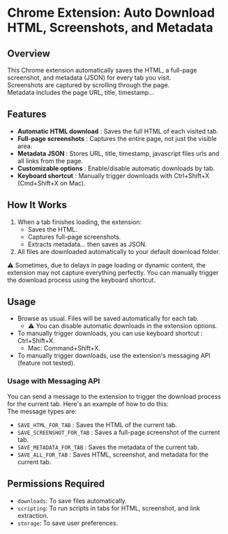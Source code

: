 # Chrome Extension: Auto Download HTML, Screenshots, and Metadata

## Overview
This Chrome extension automatically saves the HTML, a full-page screenshot, and metadata (JSON) for every tab you visit.   
Screenshots are captured by scrolling through the page.   
Metadata includes the page URL, title, timestamp...

## Features
- **Automatic HTML download** : Saves the full HTML of each visited tab.
- **Full-page screenshots** : Captures the entire page, not just the visible area.
- **Metadata JSON** : Stores URL, title, timestamp, javascript files urls and all links from the page.
- **Customizable options** : Enable/disable automatic downloads by tab.
- **Keyboard shortcut** : Manually trigger downloads with Ctrl+Shift+X (Cmd+Shift+X on Mac).

## How It Works
1. When a tab finishes loading, the extension:
   - Saves the HTML.
   - Captures full-page screenshots.
   - Extracts metadata... then saves as JSON.
2. All files are downloaded automatically to your default download folder.

:warning: Sometimes, due to delays in page loading or dynamic content, the extension may not capture everything perfectly. You can manually trigger the download process using the keyboard shortcut.

## Usage
- Browse as usual. Files will be saved automatically for each tab.
  - :warning: You can disable automatic downloads in the extension options.
- To manually trigger downloads, you can use keyboard shortcut : Ctrl+Shift+X.
  - Mac: Command+Shift+X.
- To manually trigger downloads, use the extension's messaging API (feature not tested).

### Usage with Messaging API
You can send a message to the extension to trigger the download process for the current tab. Here's an example of how to do this:   
The message types are: 
- `SAVE_HTML_FOR_TAB` : Saves the HTML of the current tab.
- `SAVE_SCREENSHOT_FOR_TAB` : Saves a full-page screenshot of the current tab.
- `SAVE_METADATA_FOR_TAB` : Saves the metadata of the current tab.
- `SAVE_ALL_FOR_TAB` : Saves HTML, screenshot, and metadata for the current tab.

## Permissions Required
- `downloads`: To save files automatically.
- `scripting`: To run scripts in tabs for HTML, screenshot, and link extraction.
- `storage`: To save user preferences.
